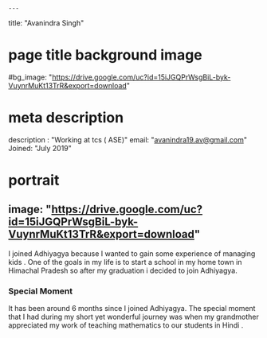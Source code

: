 
    ---
title: "Avanindra Singh"
# page title background image
#bg_image: "https://drive.google.com/uc?id=15iJGQPrWsgBiL-byk-VuynrMuKt13TrR&export=download"
# meta description
description : "Working at tcs ( ASE)"
email: "avanindra19.av@gmail.com"
Joined: "July 2019"
# portrait
image: "https://drive.google.com/uc?id=15iJGQPrWsgBiL-byk-VuynrMuKt13TrR&export=download"
---

I joined Adhiyagya because I wanted to gain some experience of managing kids . One of the goals in my life is to start a school in my home town in Himachal Pradesh so after my graduation i decided to join Adhiyagya.


### Special Moment
It has been around 6 months since I joined Adhiyagya. The special moment that I had during my short yet wonderful journey was when my grandmother appreciated my work of teaching mathematics  to our students in Hindi .

